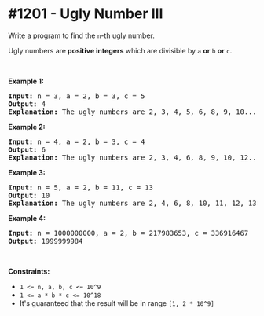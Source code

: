 # \#1201 - Ugly Number III
<p>Write a program to find the&nbsp;<code>n</code>-th ugly number.</p>

<p>Ugly numbers are<strong>&nbsp;positive integers</strong>&nbsp;which are divisible by&nbsp;<code>a</code>&nbsp;<strong>or</strong>&nbsp;<code>b</code>&nbsp;<strong>or</strong> <code>c</code>.</p>

<p>&nbsp;</p>
<p><strong>Example 1:</strong></p>

<pre>
<strong>Input:</strong> n = 3, a = 2, b = 3, c = 5
<strong>Output:</strong> 4
<strong>Explanation: </strong>The ugly numbers are 2, 3, 4, 5, 6, 8, 9, 10... The 3rd is 4.</pre>

<p><strong>Example 2:</strong></p>

<pre>
<strong>Input:</strong> n = 4, a = 2, b = 3, c = 4
<strong>Output:</strong> 6
<strong>Explanation: </strong>The ugly numbers are 2, 3, 4, 6, 8, 9, 10, 12... The 4th is 6.
</pre>

<p><strong>Example 3:</strong></p>

<pre>
<strong>Input:</strong> n = 5, a = 2, b = 11, c = 13
<strong>Output:</strong> 10
<strong>Explanation: </strong>The ugly numbers are 2, 4, 6, 8, 10, 11, 12, 13... The 5th is 10.
</pre>

<p><strong>Example 4:</strong></p>

<pre>
<strong>Input:</strong> n = 1000000000, a = 2, b = 217983653, c = 336916467
<strong>Output:</strong> 1999999984
</pre>

<p>&nbsp;</p>
<p><strong>Constraints:</strong></p>

<ul>
	<li><code>1 &lt;= n, a, b, c &lt;= 10^9</code></li>
	<li><code>1 &lt;= a * b * c &lt;= 10^18</code></li>
	<li>It&#39;s guaranteed that the result will be in range&nbsp;<code>[1,&nbsp;2 * 10^9]</code></li>
</ul>
